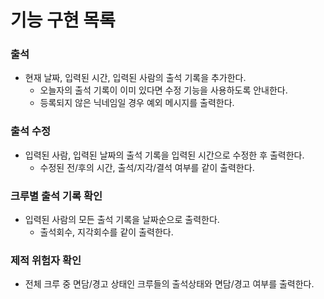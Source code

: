# 기능 구현 목록

### 출석
- 현재 날짜, 입력된 시간, 입력된 사람의 출석 기록을 추가한다.
  - 오늘자의 출석 기록이 이미 있다면 수정 기능을 사용하도록 안내한다.
  - 등록되지 않은 닉네임일 경우 예외 메시지를 출력한다.

### 출석 수정
- 입력된 사람, 입력된 날짜의 출석 기록을 입력된 시간으로 수정한 후 출력한다.
  - 수정된 전/후의 시간, 출석/지각/결석 여부를 같이 출력한다.

### 크루별 출석 기록 확인
- 입력된 사람의 모든 출석 기록을 날짜순으로 출력한다.
  - 출석회수, 지각회수를 같이 출력한다.

### 제적 위험자 확인
- 전체 크루 중 면담/경고 상태인 크루들의 출석상태와 면담/경고 여부를 출력한다. 